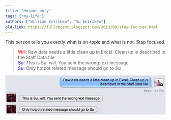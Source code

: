 ```yaml
---
title: "Hotpot only"
tags: ["my-life"]
authors: ["William Entriken", "Su Entriken"]
old-link: https://fulldecent.blogspot.com/2013/08/stay-focused.html
---
```


This person tells you exactly what is on-topic and what is not. Stap focused.

> <span style="color:red">Will:</span> Raw data needs a little clean up in Excel. Clean up is described in the Staff Data file<br>
> <span style="color:blue">Su:</span> This is Su, will. You sent the wrong text message<br>
> <span style="color:blue">Su:</span> Only hotpot related message should go to Su

![Hotpot only](/assets/images/2013-08-05-stay-focused.webp)
